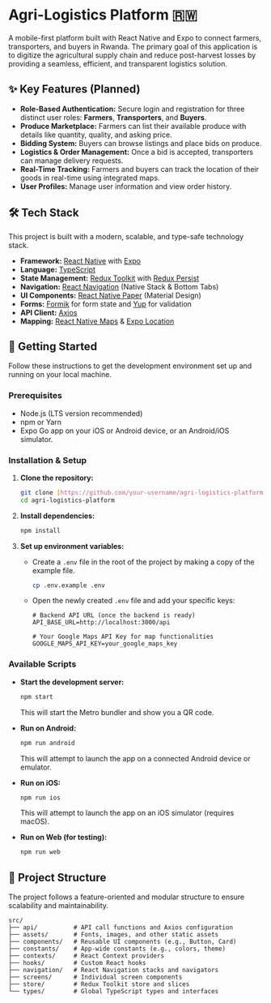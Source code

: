 # Agri-Logistics Platform 🇷🇼

A mobile-first platform built with React Native and Expo to connect farmers, transporters, and buyers in Rwanda. The primary goal of this application is to digitize the agricultural supply chain and reduce post-harvest losses by providing a seamless, efficient, and transparent logistics solution.

## ✨ Key Features (Planned)

* **Role-Based Authentication:** Secure login and registration for three distinct user roles: **Farmers**, **Transporters**, and **Buyers**.
* **Produce Marketplace:** Farmers can list their available produce with details like quantity, quality, and asking price.
* **Bidding System:** Buyers can browse listings and place bids on produce.
* **Logistics & Order Management:** Once a bid is accepted, transporters can manage delivery requests.
* **Real-Time Tracking:** Farmers and buyers can track the location of their goods in real-time using integrated maps.
* **User Profiles:** Manage user information and view order history.

## 🛠️ Tech Stack

This project is built with a modern, scalable, and type-safe technology stack.

* **Framework:** [React Native](https://reactnative.dev/) with [Expo](https://expo.dev/)
* **Language:** [TypeScript](https://www.typescriptlang.org/)
* **State Management:** [Redux Toolkit](https://redux-toolkit.js.org/) with [Redux Persist](https://github.com/rt2zz/redux-persist)
* **Navigation:** [React Navigation](https://reactnavigation.org/) (Native Stack & Bottom Tabs)
* **UI Components:** [React Native Paper](https://reactnativepaper.com/) (Material Design)
* **Forms:** [Formik](https://formik.org/) for form state and [Yup](https://github.com/jquense/yup) for validation
* **API Client:** [Axios](https://axios-http.com/)
* **Mapping:** [React Native Maps](https://github.com/react-native-maps/react-native-maps) & [Expo Location](https://docs.expo.dev/versions/latest/sdk/location/)

## 🚀 Getting Started

Follow these instructions to get the development environment set up and running on your local machine.

### Prerequisites

* Node.js (LTS version recommended)
* npm or Yarn
* Expo Go app on your iOS or Android device, or an Android/iOS simulator.

### Installation & Setup

1.  **Clone the repository:**
    ```bash
    git clone [https://github.com/your-username/agri-logistics-platform.git](https://github.com/your-username/agri-logistics-platform.git)
    cd agri-logistics-platform
    ```

2.  **Install dependencies:**
    ```bash
    npm install
    ```

3.  **Set up environment variables:**
    * Create a `.env` file in the root of the project by making a copy of the example file.
        ```bash
        cp .env.example .env
        ```
    * Open the newly created `.env` file and add your specific keys:
        ```env
        # Backend API URL (once the backend is ready)
        API_BASE_URL=http://localhost:3000/api

        # Your Google Maps API Key for map functionalities
        GOOGLE_MAPS_API_KEY=your_google_maps_key
        ```

### Available Scripts

* **Start the development server:**
    ```bash
    npm start
    ```
    This will start the Metro bundler and show you a QR code.

* **Run on Android:**
    ```bash
    npm run android
    ```
    This will attempt to launch the app on a connected Android device or emulator.

* **Run on iOS:**
    ```bash
    npm run ios
    ```
    This will attempt to launch the app on an iOS simulator (requires macOS).

* **Run on Web (for testing):**
    ```bash
    npm run web
    ```

## 📂 Project Structure

The project follows a feature-oriented and modular structure to ensure scalability and maintainability.

```
src/
├── api/          # API call functions and Axios configuration
├── assets/       # Fonts, images, and other static assets
├── components/   # Reusable UI components (e.g., Button, Card)
├── constants/    # App-wide constants (e.g., colors, theme)
├── contexts/     # React Context providers
├── hooks/        # Custom React hooks
├── navigation/   # React Navigation stacks and navigators
├── screens/      # Individual screen components
├── store/        # Redux Toolkit store and slices
└── types/        # Global TypeScript types and interfaces
```

